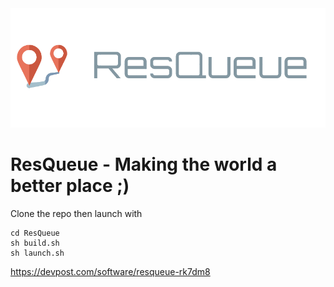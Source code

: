 <img src="logo.png" alt="ResQueue Logo"/>

# ResQueue - Making the world a better place ;)


Clone the repo then launch with
```
cd ResQueue
sh build.sh
sh launch.sh
```


https://devpost.com/software/resqueue-rk7dm8
